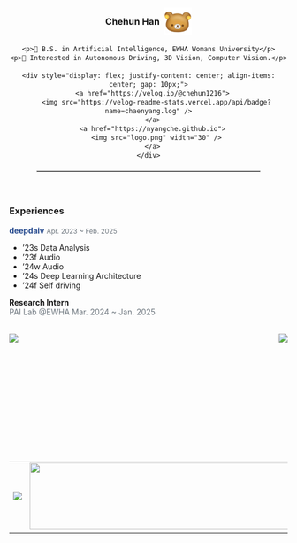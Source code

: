 <div align="center" style="max-width: 600px; margin: auto; text-align: center;">
  <div>
    <h3 style="display: flex; align-items: center; gap: 8px; justify-content: center;">
      Chehun Han 
      <img src="kuma.jpg" width="50" height="50" style="vertical-align: middle;" />
    </h3>

    <p>🏫 B.S. in Artificial Intelligence, EWHA Womans University</p>
    <p>🚗 Interested in Autonomous Driving, 3D Vision, Computer Vision.</p>

    <div style="display: flex; justify-content: center; align-items: center; gap: 10px;">
      <a href="https://velog.io/@chehun1216">
        <img src="https://velog-readme-stats.vercel.app/api/badge?name=chaenyang.log" />
      </a>
      <a href="https://nyangche.github.io">
        <img src="logo.png" width="30" />
      </a>
    </div>
  </div>

  <!-- 가로 구분선 -->
  <hr style="width: 80%; border: 1px solid lightgray; margin: 20px auto;">
</div>



<br>

### Experiences

<a href="https://deepdaiv.oopy.io/" style="color:#264a8e; text-decoration:none;"><b>deepdaiv</b></a>
<span style="color:#6c757d; font-size:12px;">Apr. 2023 ~ Feb. 2025</span>  


- ’23s Data Analysis  
- ’23f Audio  
- ’24w Audio  
- ’24s Deep Learning Architecture  
- ’24f Self driving  

**Research Intern**  
<span style="color:#6c757d; font-size:14px;">PAI Lab @EWHA Mar. 2024 ~ Jan. 2025</span>


<br>


<div style="display: flex; justify-content: space-between;">
  <img src="https://github-readme-stats.vercel.app/api?username=nyangche&show_icons=true&theme=transparent&cache_seconds=1800" height="200"/>
  <img src="https://github-readme-stats.vercel.app/api/top-langs/?username=nyangche&hide=c%23,powershell,Mathematica,Ruby,Objective-C,Objective-C%2b%2b,Cuda&title_color=61dafb&text_color=ffffff&icon_color=61dafb&bg_color=20232a&langs_count=8&layout=compact&border_color=61dafb&hide_border=true&size_weight=0.5&count_weight=0.5" height="200"/>
</div>


<br>

<table align="center" style="border-collapse: collapse; border: none;">
  <tr style="border: none;">
    <td style="border: none; text-align: center;">
      <a href="https://github.com/devxb/gitanimals">
        <img src="https://render.gitanimals.org/farms/{nyangche}" width="500"/>
      </a>
    </td>
    <td style="border: none; text-align: center;">
      <a href="https://github.com/devxb/gitanimals">
        <img src="https://render.gitanimals.org/lines/{nyangche}?pet-id=1" width="500" height="120"/>
      </a>
    </td>
  </tr>
</table>


